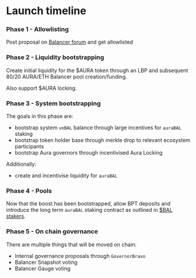 # Launch timeline

### Phase 1 - Allowlisting

Post proposal on [Balancer forum](https://forum.balancer.fi/t/proposal-allowlist-aura-finance-in-balancer-votingescrow) and get allowlisted

### Phase 2 - Liquidity bootstrapping

Create initial liquidity for the $AURA token through an LBP and subsequent 80/20 AURA/ETH Balancer pool creation/funding.

Also support $AURA locking.

### Phase 3 - System bootstrapping

The goals in this phase are:

* bootstrap system `veBAL` balance through large incentives for `auraBAL` staking
* bootstrap token holder base through merkle drop to relevant ecosystem participants
* bootstrap Aura governors through incentivised Aura Locking

Additionally:

* create and incentivise liquidity for `auraBAL`&#x20;

### Phase 4 - Pools

Now that the boost has been bootstrapped, allow BPT deposits and introduce the long term `auraBAL` staking contract as outlined in [$BAL stakers](what-is-aura/for-usdbal-stakers.md#aurabal-staking).

### Phase 5 - On chain governance

There are multiple things that will be moved on chain:

* Internal governance proposals through `GovernorBravo`
* Balancer Snapshot voting
* Balancer Gauge voting

